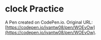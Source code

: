 # clock Practice 

A Pen created on CodePen.io. Original URL: [https://codepen.io/ivantw08/pen/WOEvOw](https://codepen.io/ivantw08/pen/WOEvOw).

